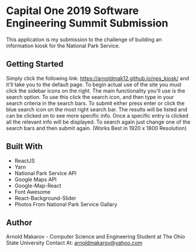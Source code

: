 # Capital One 2019 Software Engineering Summit Submission
This application is my submission to the challenge of building an information kiosk for the National Park Service.

## Getting Started
Simply click the following link: https://arnoldmak12.github.io/nps_kiosk/ and it'll take you to the default page. To begin actual use of the site you must click the sidebar icons on the right. The main functionality you'll use is the search option. To use this click the search icon, and then type in your search criteria in the search bars. To submit either press enter or click the blue search icon on the most right search bar. The results will be listed and can be clicked on to see more specific info. Once a specific entry is clicked all the relevant info will be displayed. To search again just change one of the search bars and then submit again. 
(Works Best in 1920 x 1800 Resolution)

## Built With
- ReactJS
- Yarn
- National Park Service API
- Google Maps API
- Google-Map-React
- Font Awesome
- React-Background-Slider
- Photos From National Park Service Gallary

## Author
Arnold Makarov - Computer Science and Engineering Student at The Ohio State University
Contact At: arnoldmakarov@yahoo.com
